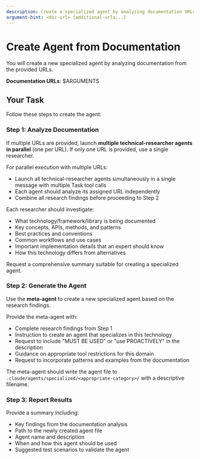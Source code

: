 ```yaml
---
description: Create a specialized agent by analyzing documentation URLs
argument-hint: <doc-url> [additional-urls...]
---
```


# Create Agent from Documentation

You will create a new specialized agent by analyzing documentation from the provided URLs.

**Documentation URLs**: $ARGUMENTS

## Your Task

Follow these steps to create the agent:

### Step 1: Analyze Documentation

If multiple URLs are provided, launch **multiple technical-researcher agents in parallel** (one per URL). If only one URL is provided, use a single researcher.

For parallel execution with multiple URLs:
- Launch all technical-researcher agents simultaneously in a single message with multiple Task tool calls
- Each agent should analyze its assigned URL independently
- Combine all research findings before proceeding to Step 2

Each researcher should investigate:
- What technology/framework/library is being documented
- Key concepts, APIs, methods, and patterns
- Best practices and conventions
- Common workflows and use cases
- Important implementation details that an expert should know
- How this technology differs from alternatives

Request a comprehensive summary suitable for creating a specialized agent.

### Step 2: Generate the Agent

Use the **meta-agent** to create a new specialized agent based on the research findings.

Provide the meta-agent with:
- Complete research findings from Step 1
- Instruction to create an agent that specializes in this technology
- Request to include "MUST BE USED" or "use PROACTIVELY" in the description
- Guidance on appropriate tool restrictions for this domain
- Request to incorporate patterns and examples from the documentation

The meta-agent should write the agent file to `.claude/agents/specialized/<appropriate-category>/` with a descriptive filename.

### Step 3: Report Results

Provide a summary including:
- Key findings from the documentation analysis
- Path to the newly created agent file
- Agent name and description
- When and how this agent should be used
- Suggested test scenarios to validate the agent